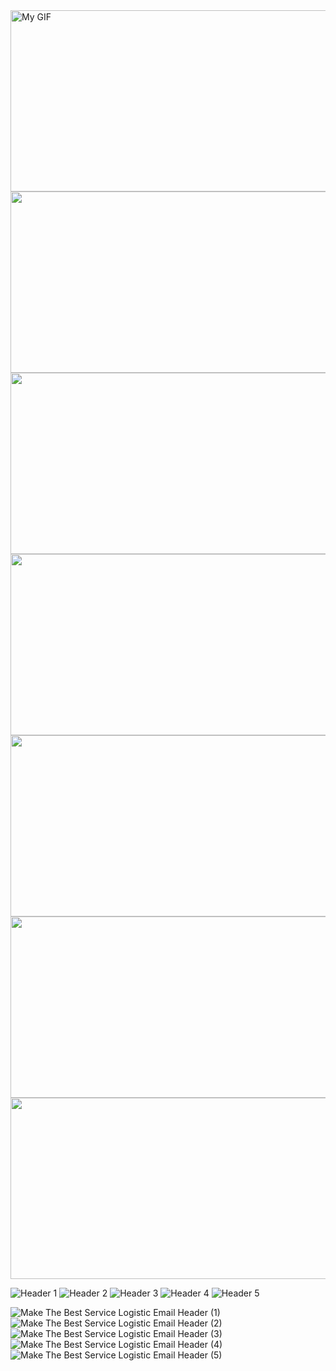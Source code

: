 <img src="https://github.com/user-attachments/assets/8be84541-550c-4449-9992-9ea031b2bd87"  alt="My GIF" width="1100" height="290" />
<img src="https://github.com/user-attachments/assets/d12f4b3a-cd42-4195-b7e2-5e3b4cd1a26a" width="1100" height="290" />
<img src="https://github.com/user-attachments/assets/c866679b-2d43-4b5e-8fc1-dbbb4258951b" width="1100" height="290" />
<img src="https://github.com/user-attachments/assets/14969193-8877-43ea-b873-fac297e93cd3" width="1100" height="290" />
<img src="https://github.com/user-attachments/assets/b50a59d3-d4dd-4802-82e6-a9ed9ac9eae6" width="1100" height="290" />
<img src="https://github.com/user-attachments/assets/70af28b0-1a0d-492b-bbf0-2895e245d64d" width="1100" height="290" />
<img src="https://github.com/user-attachments/assets/c9348a7a-eec7-4b03-8913-0a85ee525635" width="1100" height="290" />






![Header 1](https://github.com/user-attachments/assets/header1.gif)
![Header 2](https://github.com/user-attachments/assets/header2.gif)
![Header 3](https://github.com/user-attachments/assets/header3.gif)
![Header 4](https://github.com/user-attachments/assets/header4.gif)
![Header 5](https://github.com/user-attachments/assets/header5.gif)

![Make The Best Service Logistic Email Header  (1)](https://github.com/user-attachments/assets/072bdead-9c53-4936-93e2-88869494b4bb)
![Make The Best Service Logistic Email Header  (2)](https://github.com/user-attachments/assets/6480f15a-e1ee-4e62-b852-9a32ea011344)
![Make The Best Service Logistic Email Header  (3)](https://github.com/user-attachments/assets/af254068-afe6-41c3-9f06-22977d292def)
![Make The Best Service Logistic Email Header  (4)](https://github.com/user-attachments/assets/d1fbb6d0-d50d-4f0b-bfa5-9dc17baeae8f)
![Make The Best Service Logistic Email Header  (5)](https://github.com/user-attachments/assets/2ae218db-4d85-4617-8cb8-fedf967a90f4)



